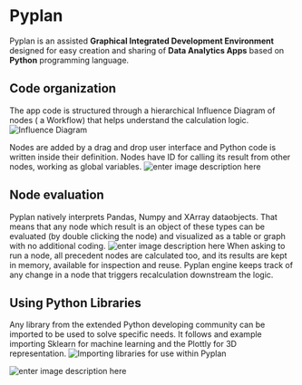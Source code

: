 # **Pyplan**
Pyplan is an assisted **Graphical Integrated Development Environment** designed for easy creation and sharing of **Data Analytics Apps** based on **Python** programming language.

## **Code organization**
The app code is structured through a hierarchical Influence Diagram of nodes ( a Workflow) that helps understand the calculation logic.
![Influence Diagram](http://img.pyplan.org/index_influence_diagram_drag.png)

Nodes are added by a drag and drop user interface and Python code is written inside their definition. Nodes have ID for calling its result from other nodes, working as global variables.
![enter image description here](http://img.pyplan.org/index_node_code.png)

## **Node evaluation**
Pyplan natively interprets Pandas, Numpy and XArray dataobjects. That means that any node which result is an object of these types can be evaluated (by double clicking the node) and visualized as a table or graph with no additional coding.
![enter image description here](http://img.pyplan.org/index_node_result.png)
When asking to run a node, all precedent nodes are calculated too, and its results are kept in memory, available for inspection and reuse. Pyplan engine keeps track of any change in a node that triggers recalculation downstream the logic.

## **Using Python Libraries**
Any library from the extended Python developing community can be imported to be used to solve specific needs.
It follows and example importing Sklearn for machine learning and the Plottly for 3D representation.
![Importing libraries for use within Pyplan](http://img.pyplan.org/index_import_lib.png)

![enter image description here](http://img.pyplan.org/index_plotly_graph.png)


<!--stackedit_data:
eyJoaXN0b3J5IjpbODAwNTI5MjAyLDE3NzU0MDg0MCwtMTQ4Mz
Q3NTYxMywtMTgwMDMxNDgyMywxOTc0NDczNTg1LC0xOTgyODI2
MjU2LC0yNDEzNjk5MzksLTYzNjM0NjQ3OCw5NzY4ODg3NjAsOT
cxMjc1MzA2LDE2OTg2MDUyMTQsMTgyNjM4NzUwNSwxMTkzODI5
NjcxLDEwMjczNDI3OTYsLTEyNDY1MjcyMzMsLTEyNTcxOTgyOT
ksNDc2NjYzNjA1LC0xOTk2MzMyMDcsLTk0Mjk3NDM5MSwtMTcy
MzYzOTQ5Nl19
-->